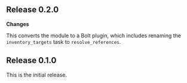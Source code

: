 ## Release 0.2.0

**Changes**

This converts the module to a Bolt plugin, which includes renaming the `inventory_targets` task to `resolve_references`.

## Release 0.1.0

This is the initial release.
